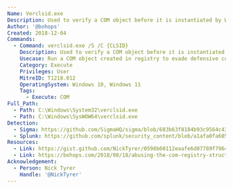 ```yaml
---
Name: Verclsid.exe
Description: Used to verify a COM object before it is instantiated by Windows Explorer
Author: '@bohops'
Created: 2018-12-04
Commands:
  - Command: verclsid.exe /S /C {CLSID}
    Description: Used to verify a COM object before it is instantiated by Windows Explorer
    Usecase: Run a COM object created in registry to evade defensive counter measures
    Category: Execute
    Privileges: User
    MitreID: T1218.012
    OperatingSystem: Windows 10, Windows 11
    Tags:
      - Execute: COM
Full_Path:
  - Path: C:\Windows\System32\verclsid.exe
  - Path: C:\Windows\SysWOW64\verclsid.exe
Detection:
  - Sigma: https://github.com/SigmaHQ/sigma/blob/683b63f8184b93c9564c4310d10c571cbe367e1e/rules/windows/process_creation/proc_creation_win_verclsid_runs_com.yml
  - Splunk: https://github.com/splunk/security_content/blob/a1afa0fa605639cbef7d528dec46ce7c8112194a/detections/endpoint/verclsid_clsid_execution.yml
Resources:
  - Link: https://gist.github.com/NickTyrer/0598b60112eaafe6d07789f7964290d5
  - Link: https://bohops.com/2018/08/18/abusing-the-com-registry-structure-part-2-loading-techniques-for-evasion-and-persistence/
Acknowledgement:
  - Person: Nick Tyrer
    Handle: '@NickTyrer'
---
```

